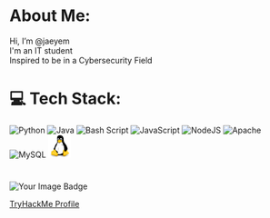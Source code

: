 #  About Me:
 Hi, I’m @jaeyem<br> I'm an IT student<br> Inspired to be in a Cybersecurity Field


# 💻 Tech Stack:
![Python](https://img.shields.io/badge/python-3670A0?style=for-the-badge&logo=python&logoColor=ffdd54) ![Java](https://img.shields.io/badge/java-%23ED8B00.svg?style=for-the-badge&logo=openjdk&logoColor=white) ![Bash Script](https://img.shields.io/badge/bash_script-%23121011.svg?style=for-the-badge&logo=gnu-bash&logoColor=white) ![JavaScript](https://img.shields.io/badge/javascript-%23323330.svg?style=for-the-badge&logo=javascript&logoColor=%23F7DF1E) ![NodeJS](https://img.shields.io/badge/node.js-6DA55F?style=for-the-badge&logo=node.js&logoColor=white) ![Apache](https://img.shields.io/badge/apache-%23D42029.svg?style=for-the-badge&logo=apache&logoColor=white) ![MySQL](https://img.shields.io/badge/mysql-4479A1.svg?style=for-the-badge&logo=mysql&logoColor=white)
<img src="https://raw.githubusercontent.com/devicons/devicon/master/icons/linux/linux-original.svg" alt="linux" width="40" height="40"/> </a> </p>

#

<img src="https://tryhackme-badges.s3.amazonaws.com/dd0x.png" alt="Your Image Badge" />

[TryHackMe Profile](https://tryhackme.com/p/dd0x)



